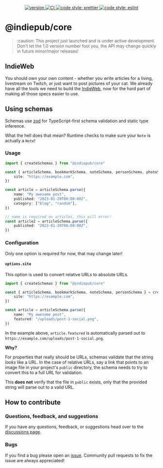 <div align="center">
  <a href="https://npmjs.org/package/@indiepub/core">
    <img src="https://badgen.now.sh/npm/v/@indiepub/core" alt="version" />
  </a>
  <a href="https://github.com/indiepub/core/actions">
    <img src="https://github.com/indiepub/core/workflows/Release/badge.svg" alt="CI" />
  </a>
  <a href="https://github.com/prettier/prettier">
    <img src="https://img.shields.io/badge/code_style-prettier-ff69b4.svg?style=flat-square" alt="code style: prettier">
  </a>
  <a href="https://github.com/eslint/eslint">
    <img src="https://img.shields.io/badge/code_style-eslint-4b32c3.svg?style=flat-square" alt="code style: eslint">
  </a>
</div>

# @indiepub/core

> :caution: This project just launched and is under active development. Don't let the 1.0 version number fool you, the API may change quickly in future minor/major releases!

## IndieWeb

You should own your own content - whether you write articles for a living, livestream on Twitch, or just want to post pictures of your cat. We already have all the tools we need to build the [IndieWeb](https://indieweb.org), now for the hard part of making all those specs easier to use.

## Using schemas

Schemas use [zod](https://zod.dev/) for TypeScript-first schema validation and static type inference.

What the hell does that mean? Runtime checks to make sure your `Note` is actually a `Note`!

### Usage

```ts
import { createSchemas } from "@indiepub/core"

const { articleSchema, bookmarkSchema, noteSchema, personSchema, photoSchema } = createSchemas({
	site: "https://example.com",
})

const article = articleSchema.parse({
	name: "My awesome post",
	published: "2023-01-29T00:00:00Z",
	category: ["blog", "random"],
})

// name is required on articles, this will error!
const article2 = articleSchema.parse({
	published: "2023-01-29T00:00:00Z",
})
```

### Configuration

Only one option is required for now, that may change later!

#### `options.site`

This option is used to convert relative URLs to absolute URLs.

```ts
import { createSchemas } from "@indiepub/core"

const { articleSchema, bookmarkSchema, noteSchema, personSchema } = createSchemas({
	site: "https://example.com",
})

const article = articleSchema.parse({
	name: "My awesome post",
	featured: "/uploads/post-1-social.png",
})
```

In the example above, `article.featured` is automatically parsed out to `https://example.com/uploads/post-1-social.png`.

**Why?**

For properties that really should be URLs, schemas validate that the string _looks_ like a URL. In the case of relative URLs, say a link that points to an image file in your project's `public` directory, the schema needs to try to convert this to a full URL for validation.

This **does not** verify that the file in `public` exists, only that the provided string will parse out to a valid URL.

## How to contribute

### Questions, feedback, and suggestions

If you have any questions, feedback, or suggestions head over to the [discussions page](https://github.com/indiepub/core/discussions).

### Bugs

If you find a bug please open an [issue](https://github.com/indiepub/core/issues). Community pull requests to fix the issue are always appreciated!
